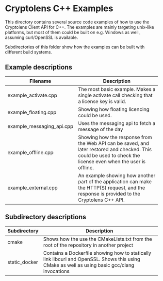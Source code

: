 # Cryptolens C++ Examples

This directory contains several source code examples of how to use the Cryptolens Client
API for C++. The examples are mainly targeting unix-like platforms, but most of them could
be built on e.g. Windows as well, assuming curl/OpenSSL is available.

Subdirectories of this folder show how the examples can be built with different build
systems.

## Example descriptions

|  Filename            | Description |
|----------------------|-------------|
| example_activate.cpp | The most basic example. Makes a single activate call checking that a license key is valid. |
| example_floating.cpp | Showing how floating licencing could be used. |
| example_messaging_api.cpp | Uses the messaging api to fetch a message of the day |
| example_offline.cpp  | Showing how the response from the Web API can be saved, and later restored and checked. This could be used to check the license even when the user is offline. |
| example_external.cpp | An example showing how another part of the application can make the HTTP(S) request, and the response is provided to the Cryptolens C++ API. |

## Subdirectory descriptions


|  Subdirectory        | Description |
|----------------------|-------------|
| cmake                | Shows how the use the CMakeLists.txt from the root of the repository in another project |
| static_docker        | Contains a Dockerfile showing how to statically link libcurl and OpenSSL. Shows this using CMake as well as using basic gcc/clang invocations |
